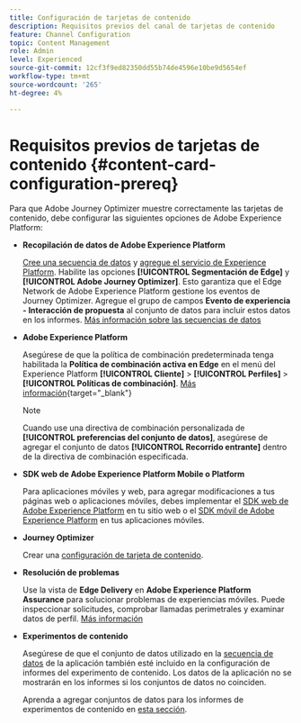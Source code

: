 ```yaml
---
title: Configuración de tarjetas de contenido
description: Requisitos previos del canal de tarjetas de contenido
feature: Channel Configuration
topic: Content Management
role: Admin
level: Experienced
source-git-commit: 12cf3f9ed82350dd55b74de4596e10be9d5654ef
workflow-type: tm+mt
source-wordcount: '265'
ht-degree: 4%

---
```


# Requisitos previos de tarjetas de contenido {#content-card-configuration-prereq}

Para que Adobe Journey Optimizer muestre correctamente las tarjetas de contenido, debe configurar las siguientes opciones de Adobe Experience Platform:

* **Recopilación de datos de Adobe Experience Platform**

  [Cree una secuencia de datos](https://experienceleague.adobe.com/en/docs/experience-platform/datastreams/configure) y [agregue el servicio de Experience Platform](https://experienceleague.adobe.com/en/docs/experience-platform/datastreams/configure#aep). Habilite las opciones **[!UICONTROL Segmentación de Edge]** y **[!UICONTROL Adobe Journey Optimizer]**. Esto garantiza que el Edge Network de Adobe Experience Platform gestione los eventos de Journey Optimizer.
Agregue el grupo de campos **Evento de experiencia - Interacción de propuesta** al conjunto de datos para incluir estos datos en los informes. [Más información sobre las secuencias de datos](https://experienceleague.adobe.com/en/docs/experience-platform/datastreams/configure)

* **Adobe Experience Platform**

  Asegúrese de que la política de combinación predeterminada tenga habilitada la **Política de combinación activa en Edge** en el menú del Experience Platform **[!UICONTROL Cliente]** > **[!UICONTROL Perfiles]** > **[!UICONTROL Políticas de combinación]**. [Más información](https://experienceleague.adobe.com/docs/experience-platform/profile/merge-policies/ui-guide.html#configure){target="_blank"}

  >[!NOTE]
  >
  >Cuando use una directiva de combinación personalizada de **[!UICONTROL preferencias del conjunto de datos]**, asegúrese de agregar el conjunto de datos **[!UICONTROL Recorrido entrante]** dentro de la directiva de combinación especificada.

* **SDK web de Adobe Experience Platform Mobile o Platform**

  Para aplicaciones móviles y web, para agregar modificaciones a tus páginas web o aplicaciones móviles, debes implementar el [SDK web de Adobe Experience Platform](https://experienceleague.adobe.com/es/docs/platform-learn/implement-web-sdk/overview) en tu sitio web o el [SDK móvil de Adobe Experience Platform](https://developer.adobe.com/client-sdks/home/) en tus aplicaciones móviles.

* **Journey Optimizer**

  Crear una [configuración de tarjeta de contenido](#content-card-configuration).

* **Resolución de problemas**

  Use la vista de **Edge Delivery** en **Adobe Experience Platform Assurance** para solucionar problemas de experiencias móviles. Puede inspeccionar solicitudes, comprobar llamadas perimetrales y examinar datos de perfil. [Más información](https://experienceleague.adobe.com/es/docs/experience-platform/assurance/view/edge-delivery)

* **Experimentos de contenido**

  Asegúrese de que el conjunto de datos utilizado en la [secuencia de datos](https://experienceleague.adobe.com/en/docs/experience-platform/datastreams/overview#_blank) de la aplicación también esté incluido en la configuración de informes del experimento de contenido. Los datos de la aplicación no se mostrarán en los informes si los conjuntos de datos no coinciden.

  Aprenda a agregar conjuntos de datos para los informes de experimentos de contenido en [esta sección](../content-management/reporting-configuration.md).
